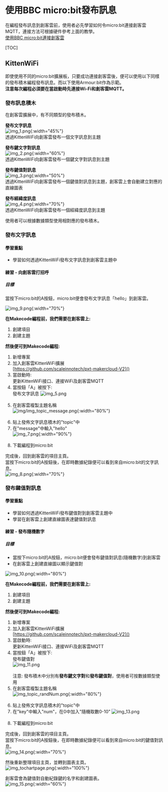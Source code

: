 # 使用BBC micro:bit發布訊息
在編程發布訊息到創客雲前，使用者必先學習如何令micro:bit連接創客雲MQTT，連接方法可根據硬件參考上面的教學。  
[使用BBC micro:bit連接創客雲](../../ch4_connect/microbit/connect_microbit.md)

[TOC]

## KittenWiFi
即使使用不同的micro:bit擴展板，只要成功連接創客雲後，便可以使用以下同樣的發布積木編程發布訊息。而以下使用Armour:bit作為示範。  
**注意每次編程必須要在當啟動時先連接Wi-Fi和創客雲MQTT。**
### 發布訊息積木
在創客雲擴展中，有不同類型的發布積木。

**發布文字訊息**  
![img_1.png](img/img_1.png){:width="45%"}  
透過KittenWiFi向創客雲發布一個文字訊息到主題

**發布鍵文字對訊息**  
![img_2.png](img/img_2.png){:width="60%"}  
透過KittenWiFi向創客雲發布一個鍵文字對訊息到主題

**發布鍵值對訊息**  
![img_3.png](img/img_3.png){:width="50%"}  
透過KittenWiFi向創客雲發布一個鍵值對訊息到主題，創客雲上會自動建立對應的直線圖表

**發布經緯度訊息**  
![img_4.png](img/img_4.png){:width="70%"}  
透過KittenWiFi向創客雲發布一個經緯度訊息到主題

使用者可以根據數據類型使用相對應的發布積木。

### 發布文字訊息
#### 學習重點
- 學習如何透過KittenWiFi發布文字訊息到創客雲主題中

#### 練習 - 向創客雲打招呼
##### 目標
當按下micro:bit的A按鈕，micro:bit便會發布文字訊息「hello」到創客雲。

![img_9.png](img/img_9.png){:width="70%"}

**在Makecode編程前，我們需要在創客雲上:**

1. 創建項目
2. 創建主題

**然後便可到Makecode編程:**

1. 新增專案
2. 加入創客雲KittenWiFi擴展  
   [https://github.com/scaleinnotech/pxt-makercloud-V2]()
3. 當啟動時:  
   更新KittenWiFi接口、連接WiFi及創客雲MQTT
4. 當按鈕「A」被按下:  
   發布文字訊息
![img_5.png](img/img_5.png)
</br></br>
5. 在創客雲複製主題名稱  
![img/img_topic_message.png](img/img_topic_message.png){:width="80%"}
</br></br>
6. 貼上發佈文字訊息積木的"topic"中
7. 在"message"中輸入"hello"  
![img_7.png](img/img_7.png){:width="90%"}
</br></br>
8. 下載編程到micro:bit

完成後，回到創客雲的項目主頁。  
當按下micro:bit的A按鈕後，在即時數據紀錄便可以看到來自micro:bit的文字訊息。  
![img_8.png](img/img_8.png){:width="70%"}

### 發布鍵值對訊息
#### 學習重點
- 學習如何透過KittenWiFi發布鍵值對到創客雲主題中
- 學習在創客雲上創建直線圖表達鍵值對訊息

#### 練習 - 發布隨機數字
##### 目標
- 當按下micro:bit的A按鈕，micro:bit便會發布鍵值對訊息(隨機數字)到創客雲
- 在創客雲上創建直線圖以顯示鍵值對

![img_10.png](img/img_10.png){:width="80%"}

**在Makecode編程前，我們需要在創客雲上:**

1. 創建項目
2. 創建主題

**然後便可到Makecode編程:**

1. 新增專案
2. 加入創客雲KittenWiFi擴展  
   [https://github.com/scaleinnotech/pxt-makercloud-V2]()
3. 當啟動時:  
   更新KittenWiFi接口、連接WiFi及創客雲MQTT
4. 當按鈕「A」被按下:  
   發布鍵值對  
![img_11.png](img/img_11.png)
</br></br>
注意: 發布積木中分別有**發布鍵文字對**和**發布鍵值對**，使用者可按數據類型使用
5. 在創客雲複製主題名稱  
![img_topic_randNum.png](img/img_topic_randNum.png){:width="80%"}
</br></br>
6. 貼上發佈文字訊息積木的"topic"中
7. 在"key"中輸入"num"，在0中加入"隨機取數0-10"
![img_13.png](img/img_13.png)
</br></br>
8. 下載編程到micro:bit

完成後，回到創客雲的項目主頁。  
當按下micro:bit的A按鈕後，在即時數據紀錄便可以看到來自micro:bit的鍵值對訊息。  
![img_14.png](img/img_14.png){:width="70%"}

然後重新整理項目主頁，並轉到圖表主頁。  
![img_tochartpage.png](img/img_tochartpage.png){:width="100%"}

創客雲會為鍵值對自動紀錄鍵的名字和創建圖表。  
![img_15.png](img/img_15.png){:width="60%"}
